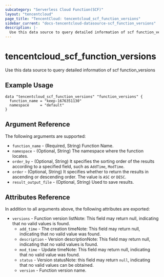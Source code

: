 ```yaml
---
subcategory: "Serverless Cloud Function(SCF)"
layout: "tencentcloud"
page_title: "TencentCloud: tencentcloud_scf_function_versions"
sidebar_current: "docs-tencentcloud-datasource-scf_function_versions"
description: |-
  Use this data source to query detailed information of scf function_versions
---
```


# tencentcloud_scf_function_versions

Use this data source to query detailed information of scf function_versions

## Example Usage

```hcl
data "tencentcloud_scf_function_versions" "function_versions" {
  function_name = "keep-1676351130"
  namespace     = "default"
}
```

## Argument Reference

The following arguments are supported:

* `function_name` - (Required, String) Function Name.
* `namespace` - (Optional, String) The namespace where the function locates.
* `order_by` - (Optional, String) It specifies the sorting order of the results according to a specified field, such as `AddTime`, `ModTime`.
* `order` - (Optional, String) It specifies whether to return the results in ascending or descending order. The value is `ASC` or `DESC`.
* `result_output_file` - (Optional, String) Used to save results.

## Attributes Reference

In addition to all arguments above, the following attributes are exported:

* `versions` - Function version listNote: This field may return null, indicating that no valid values is found.
  * `add_time` - The creation timeNote: This field may return null, indicating that no valid value was found.
  * `description` - Version descriptionNote: This field may return null, indicating that no valid values is found.
  * `mod_time` - Update timeNote: This field may return null, indicating that no valid value was found.
  * `status` - Version statusNote: this field may return `null`, indicating that no valid values can be obtained.
  * `version` - Function version name.


